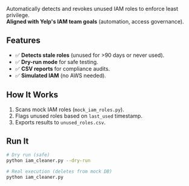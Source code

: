 Automatically detects and revokes unused IAM roles to enforce least privilege.  
**Aligned with Yelp's IAM team goals** (automation, access governance).

## Features
- ✅ **Detects stale roles** (unused for >90 days or never used).
- ✅ **Dry-run mode** for safe testing.
- ✅ **CSV reports** for compliance audits.
- ✅ **Simulated IAM** (no AWS needed).

## How It Works
1. Scans mock IAM roles (`mock_iam_roles.py`).
2. Flags unused roles based on `last_used` timestamp.
3. Exports results to `unused_roles.csv`.

## Run It
```bash
# Dry run (safe)
python iam_cleaner.py --dry-run

# Real execution (deletes from mock DB)
python iam_cleaner.py